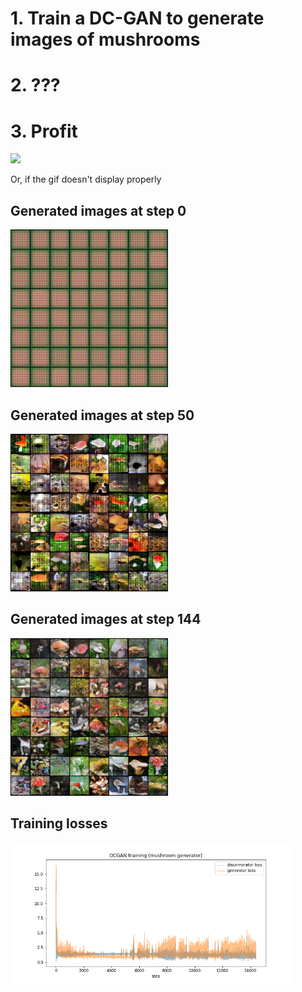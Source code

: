 # 1. Train a DC-GAN to generate images of mushrooms
# 2. ???
# 3. Profit

<img src="results/results_imgs/msrm_imgs.gif" width=50%>

Or, if the gif doesn't display properly

## Generated images at step 0
 
[<img src="results/results_imgs/msrm_step0.png" width=50%>](results/results_imgs/msrm_imgs.gif)

## Generated images at step 50

<img src="results/results_imgs/msrm_step50.png" width=50%>

## Generated images at step 144

<img src="results/results_imgs/msrm_step144.png" width=50%>


## Training losses

<img src="results/results_imgs/msrm_losses.png" width=90%>

